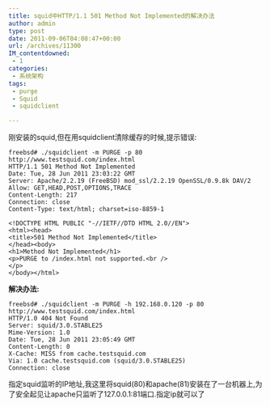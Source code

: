 ```yaml
---
title: squid中HTTP/1.1 501 Method Not Implemented的解决办法
author: admin
type: post
date: 2011-09-06T04:08:47+00:00
url: /archives/11300
IM_contentdowned:
 - 1
categories:
 - 系统架构
tags:
 - purge
 - Squid
 - squidclient

---
```

刚安装的squid,但在用squidclient清除缓存的时候,提示错误:

```
freebsd# ./squidclient -m PURGE -p 80 http://www.testsquid.com/index.html
HTTP/1.1 501 Method Not Implemented
Date: Tue, 28 Jun 2011 23:03:22 GMT
Server: Apache/2.2.19 (FreeBSD) mod_ssl/2.2.19 OpenSSL/0.9.8k DAV/2
Allow: GET,HEAD,POST,OPTIONS,TRACE
Content-Length: 217
Connection: close
Content-Type: text/html; charset=iso-8859-1

<!DOCTYPE HTML PUBLIC "-//IETF//DTD HTML 2.0//EN">
<html><head>
<title>501 Method Not Implemented</title>
</head><body>
<h1>Method Not Implemented</h1>
<p>PURGE to /index.html not supported.<br />
</p>
</body></html>
```

**解决办法:**

```
freebsd# ./squidclient -m PURGE -h 192.168.0.120 -p 80 http://www.testsquid.com/index.html
HTTP/1.0 404 Not Found
Server: squid/3.0.STABLE25
Mime-Version: 1.0
Date: Tue, 28 Jun 2011 23:05:49 GMT
Content-Length: 0
X-Cache: MISS from cache.testsquid.com
Via: 1.0 cache.testsquid.com (squid/3.0.STABLE25)
Connection: close
```

指定squid监听的IP地址,我这里将squid(80)和apache(81)安装在了一台机器上,为了安全起见让apache只监听了127.0.0.1:81端口.指定ip就可以了